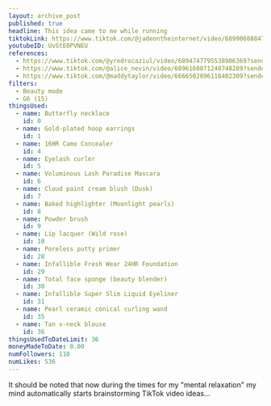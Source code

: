 ```yaml
---
layout: archive_post
published: true
headline: This idea came to me while running
tiktokLink: https://www.tiktok.com/@jadeontheinternet/video/6899060884702809349?sender_device=pc&sender_web_id=6891999718790268421&is_from_webapp=1
youtubeID: UvStE0PVNEU
references:
  - https://www.tiktok.com/@yredrocaziul/video/6894747795538906369?sender_device=pc&sender_web_id=6891999718790268421&is_from_webapp=1
  - https://www.tiktok.com/@alice_nevin/video/6896160871240748289?sender_device=pc&sender_web_id=6891999718790268421&is_from_webapp=1
  - https://www.tiktok.com/@maddytaylor/video/6666502896118402309?sender_device=pc&sender_web_id=6891999718790268421&is_from_webapp=1
filters:
  - Beauty mode
  - G6 (15)
thingsUsed:
  - name: Butterfly necklace
    id: 0
  - name: Gold-plated hoop earrings
    id: 1
  - name: 16HR Camo Concealer
    id: 4
  - name: Eyelash curler
    id: 5
  - name: Voluminous Lash Paradise Mascara
    id: 6
  - name: Cloud paint cream blush (Dusk)
    id: 7
  - name: Baked highlighter (Moonlight pearls)
    id: 8
  - name: Powder brush
    id: 9
  - name: Lip lacquer (Wild rose)
    id: 10
  - name: Poreless putty primer
    id: 28
  - name: Infallible Fresh Wear 24HR Foundation
    id: 29
  - name: Total face sponge (beauty blender)
    id: 30
  - name: Infallible Super Slim Liquid Eyeliner
    id: 31
  - name: Pearl ceramic conical curling wand
    id: 35
  - name: Tan v-neck blouse
    id: 36
thingsUsedToDateLimit: 36
moneyMadeToDate: 0.00
numFollowers: 110
numLikes: 536
---
```


It should be noted that now during the times for my "mental relaxation" my mind automatically starts brainstorming TikTok video ideas...

